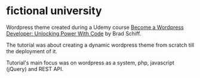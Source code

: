 # fictional university
Wordpress theme created during a Udemy course [Become a Wordpress Developer: Unlocking Power With Code](https://www.udemy.com/course/become-a-wordpress-developer-php-javascript/) by Brad Schiff.

The tutorial was about creating a dynamic wordpress theme from scratch till the deployment of it.

Tutorial's main focus was on wordpress as a system, php, javascript (jQuery) and REST API.